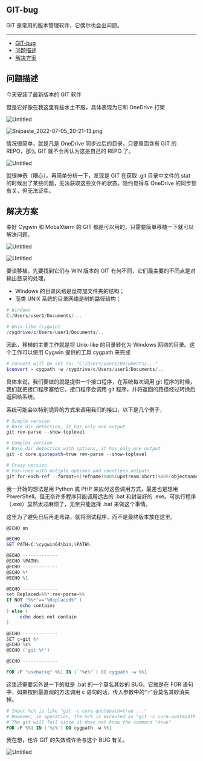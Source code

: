 ## GIT-bug

GIT 是常用的版本管理软件，它偶尔也会出问题。

---
- [GIT-bug](#git-bug)
- [问题描述](#问题描述)
- [解决方案](#解决方案)

## 问题描述

今天安装了最新版本的 GIT 软件

但是它好像在我这里有些水土不服，具体表现为它和 OneDrive 打架

![Untitled](GIT-bug%209e6cc17fb9274fd38bc0f13a01cc61f7/Untitled.png)

![Snipaste_2022-07-05_20-21-13.png](GIT-bug%209e6cc17fb9274fd38bc0f13a01cc61f7/Snipaste_2022-07-05_20-21-13.png)

情况很简单，就是凡是 OneDrive 同步过后的目录，只要里面含有 GIT 的 REPO，那么 GIT 就不会再认为这是自己的 REPO 了。

![Untitled](GIT-bug%209e6cc17fb9274fd38bc0f13a01cc61f7/Untitled%201.png)

就很神奇（糟心）。再简单分析一下，发现是 GIT 在获取 .git 目录中文件的 stat 的时候出了某些问题，无法获取这些文件的状态。隐约觉得与 OneDrive 的同步锁有关，但无法证实。

## 解决方案

幸好 Cygwin 和 MobaXterm 的 GIT 都是可以用的，只需要简单移植一下就可以解决问题。

![Untitled](GIT-bug%209e6cc17fb9274fd38bc0f13a01cc61f7/Untitled%202.png)

![Untitled](GIT-bug%209e6cc17fb9274fd38bc0f13a01cc61f7/Untitled%203.png)

要谈移植，先要找到它们与 WIN 版本的 GIT 有何不同，它们最主要的不同点是对输出目录的处理，

- Windows 的目录风格是盘符加文件夹的结构；
- 而类 UNIX 系统的目录网络是树的路径结构；

```powershell
# Windows
C:/Users/user1/Documents/...

# Unix-like (cygwin)
/cygdrive/c/Users/user1/Documents/..
```

因此，移植的主要工作就是将 Unix-like 的目录转化为 Windows 网络的目录。这个工作可以使用 Cygwin 提供的工具 cygpath 来完成

```powershell
# convert will be set to: "C:/Users/user1/Documents/..."
$convert = cygpath -w /cygdrive/c/Users/user1/Documents/..
```

具体来说，我们要做的就是提供一个接口程序，在系统每次调用 git 程序的时候，我们就把接口程序塞给它。接口程序会调用 git 程序，并将返回的路径经过转换后返回给系统。

系统可能会以特别诡异的方式来调用我们的接口，以下是几个例子，

```powershell
# Simple version
# Base dir detection, it has only one output
git rev-parse --show-toplevel

# Complex version
# Base dir detection with options, it has only one output
git -c core.quotepath=true rev-parse --show-toplevel

# Crazy version
# For-loop with mutiple options and countless outputs
git for-each-ref --format=%(refname)%00%(upstream:short)%00%(objectname)%00%(upstream:track)%00%(upstream:remotename)%00%(upstream:remoteref) refs/heads/main refs/remotes/main
```

我一开始的想法是用 Python 或 PHP 来应付这些调用方式，最差也是想用 PowerShell。但无奈许多程序只能调用远古的 .bat 和封装好的 .exe。可执行程序（.exe）显然太过麻烦了，无奈只能选择 .bat 来做这个事情。

这里为了避免日后再走弯路，就将测试程序，而不是最终版本放在这里。

```powershell
@ECHO on

@ECHO -------------
SET PATH=C:\cygwin64\bin;%PATH%

@ECHO -------------
@ECHO %PATH%
@ECHO -------------
@ECHO %*
@ECHO %1

@ECHO -------------
set Replaced=%%*:rev-parse=%%
If NOT "%%*"=="%Replaced%" (
     echo contains
) else (
     echo does not contain
)

@ECHO -------------
SET c=git %*
@ECHO %c%
@ECHO ('git %*')

@ECHO -------------

FOR /F "usebackq" %%1 IN (`"%c%"`) DO cygpath -w %%1
```

这里还需要另外说一下的就是 .bat 的一个莫名其妙的 BUG。它就是在 FOR 语句中，如果按照最直观的方法调用 c 语句的话，传入参数中的“=”会莫名其妙消失掉。

```powershell
# Input %c% is like "git -c core.quotepath=true ..."
# However, in operation, the %c% is exceuted as "git -c core.quotepath true ..."
# The git will fail since it does not know the command "true"
FOR /F %%1 IN ('%c%') DO cygpath -w %%1
```

我在想，也许 GIT 的失效或许会与这个 BUG 有关。

![Untitled](GIT-bug%209e6cc17fb9274fd38bc0f13a01cc61f7/Untitled%204.png)